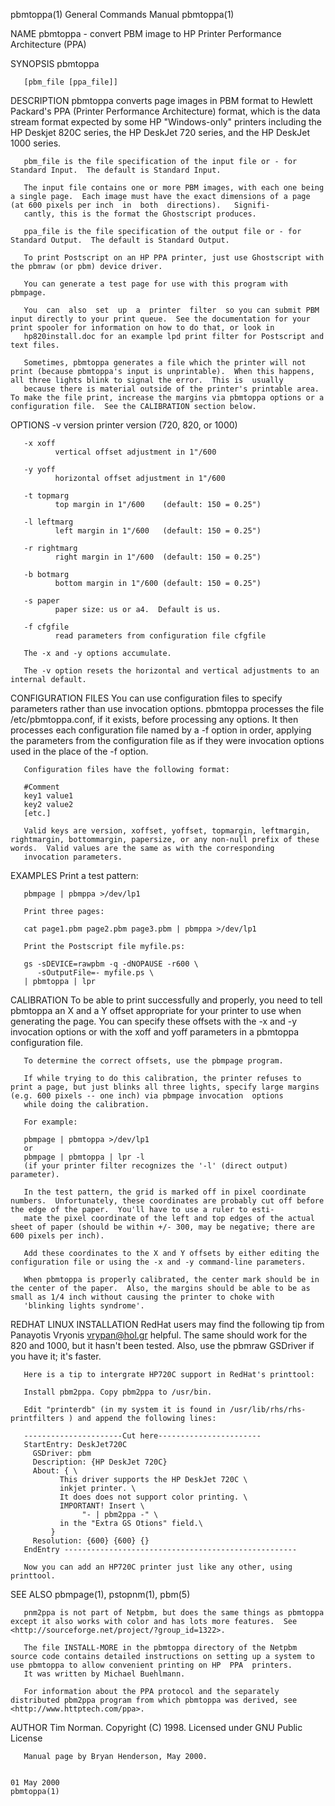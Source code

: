 pbmtoppa(1)                                                                              General Commands Manual                                                                              pbmtoppa(1)

NAME
       pbmtoppa - convert PBM image to HP Printer Performance Architecture (PPA)

SYNOPSIS
       pbmtoppa

       [pbm_file [ppa_file]]

DESCRIPTION
       pbmtoppa  converts  page  images  in  PBM  format  to Hewlett Packard's PPA (Printer Performance Architecture) format, which is the data stream format expected by some HP "Windows-only" printers
       including the HP Deskjet 820C series, the HP DeskJet 720 series, and the HP DeskJet 1000 series.

       pbm_file is the file specification of the input file or - for Standard Input.  The default is Standard Input.

       The input file contains one or more PBM images, with each one being a single page.  Each image must have the exact dimensions of a page (at 600 pixels per inch  in  both  directions).   Signifi‐
       cantly, this is the format the Ghostscript produces.

       ppa_file is the file specification of the output file or - for Standard Output.  The default is Standard Output.

       To print Postscript on an HP PPA printer, just use Ghostscript with the pbmraw (or pbm) device driver.

       You can generate a test page for use with this program with pbmpage.

       You  can  also  set  up  a  printer  filter  so you can submit PBM input directly to your print queue.  See the documentation for your print spooler for information on how to do that, or look in
       hp820install.doc for an example lpd print filter for Postscript and text files.

       Sometimes, pbmtoppa generates a file which the printer will not print (because pbmtoppa's input is unprintable).  When this happens, all three lights blink to signal the error.  This is  usually
       because there is material outside of the printer's printable area.  To make the file print, increase the margins via pbmtoppa options or a configuration file.  See the CALIBRATION section below.

OPTIONS
       -v version
              printer version (720, 820, or 1000)

       -x xoff
              vertical offset adjustment in 1"/600

       -y yoff
              horizontal offset adjustment in 1"/600

       -t topmarg
              top margin in 1"/600    (default: 150 = 0.25")

       -l leftmarg
              left margin in 1"/600   (default: 150 = 0.25")

       -r rightmarg
              right margin in 1"/600  (default: 150 = 0.25")

       -b botmarg
              bottom margin in 1"/600 (default: 150 = 0.25")

       -s paper
              paper size: us or a4.  Default is us.

       -f cfgfile
              read parameters from configuration file cfgfile

       The -x and -y options accumulate.

       The -v option resets the horizontal and vertical adjustments to an internal default.

CONFIGURATION FILES
       You  can  use configuration files to specify parameters rather than use invocation options.  pbmtoppa processes the file /etc/pbmtoppa.conf, if it exists, before processing any options.  It then
       processes each configuration file named by a -f option in order, applying the parameters from the configuration file as if they were invocation options used in the place of the -f option.

       Configuration files have the following format:

       #Comment
       key1 value1
       key2 value2
       [etc.]

       Valid keys are version, xoffset, yoffset, topmargin, leftmargin, rightmargin, bottommargin, papersize, or any non-null prefix of these words.  Valid values are the same as with the corresponding
       invocation parameters.

EXAMPLES
       Print a test pattern:

       pbmpage | pbmppa >/dev/lp1

       Print three pages:

       cat page1.pbm page2.pbm page3.pbm | pbmppa >/dev/lp1

       Print the Postscript file myfile.ps:

       gs -sDEVICE=rawpbm -q -dNOPAUSE -r600 \
          -sOutputFile=- myfile.ps \
       | pbmtoppa | lpr

CALIBRATION
       To be able to print successfully and properly, you need to tell pbmtoppa an X and a Y offset appropriate for your printer to use when generating the page.  You can specify these offsets with the
       -x and -y invocation options or with the xoff and yoff parameters in a pbmtoppa configuration file.

       To determine the correct offsets, use the pbmpage program.

       If while trying to do this calibration, the printer refuses to print a page, but just blinks all three lights, specify large margins (e.g. 600 pixels -- one inch) via pbmpage invocation  options
       while doing the calibration.

       For example:

       pbmpage | pbmtoppa >/dev/lp1
       or
       pbmpage | pbmtoppa | lpr -l
       (if your printer filter recognizes the '-l' (direct output) parameter).

       In the test pattern, the grid is marked off in pixel coordinate numbers.  Unfortunately, these coordinates are probably cut off before the edge of the paper.  You'll have to use a ruler to esti‐
       mate the pixel coordinate of the left and top edges of the actual sheet of paper (should be within +/- 300, may be negative; there are 600 pixels per inch).

       Add these coordinates to the X and Y offsets by either editing the configuration file or using the -x and -y command-line parameters.

       When pbmtoppa is properly calibrated, the center mark should be in the center of the paper.  Also, the margins should be able to be as small as 1/4 inch without causing the printer to choke with
       'blinking lights syndrome'.

REDHAT LINUX INSTALLATION
       RedHat  users  may find the following tip from Panayotis Vryonis <vrypan@hol.gr> helpful.  The same should work for the 820 and 1000, but it hasn't been tested.  Also, use the pbmraw GSDriver if
       you have it; it's faster.

       Here is a tip to intergrate HP720C support in RedHat's printtool:

       Install pbm2ppa. Copy pbm2ppa to /usr/bin.

       Edit "printerdb" (in my system it is found in /usr/lib/rhs/rhs-printfilters ) and append the following lines:

       ----------------------Cut here-----------------------
       StartEntry: DeskJet720C
         GSDriver: pbm
         Description: {HP DeskJet 720C}
         About: { \
               This driver supports the HP DeskJet 720C \
               inkjet printer. \
               It does does not support color printing. \
               IMPORTANT! Insert \
                    "- | pbm2ppa -" \
               in the "Extra GS Otions" field.\
             }
         Resolution: {600} {600} {}
       EndEntry ----------------------------------------------------

       Now you can add an HP720C printer just like any other, using printtool.

SEE ALSO
       pbmpage(1), pstopnm(1), pbm(5)

       pnm2ppa is not part of Netpbm, but does the same things as pbmtoppa except it also works with color and has lots more features.  See <http://sourceforge.net/project/?group_id=1322>.

       The file INSTALL-MORE in the pbmtoppa directory of the Netpbm source code contains detailed instructions on setting up a system to use pbmtoppa to allow convenient printing on HP  PPA  printers.
       It was written by Michael Buehlmann.

       For information about the PPA protocol and the separately distributed pbm2ppa program from which pbmtoppa was derived, see <http://www.httptech.com/ppa>.

AUTHOR
       Tim Norman.  Copyright (C) 1998.  Licensed under GNU Public License

       Manual page by Bryan Henderson, May 2000.

                                                                                               01 May 2000                                                                                    pbmtoppa(1)
